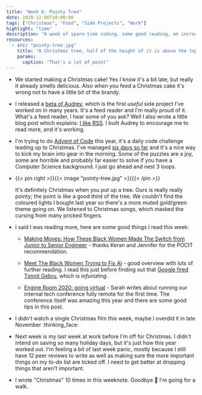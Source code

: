 ```yaml
---
title: "Week 6: Pointy Tree"
date: 2020-12-06T10:00:00
tags: ["Christmas", "Food", "Side Projects", "Work"]
highlight: "lime"
description: "A week of spare-time coding, some good reading, an increasingly boozy Christmas cake, and our exceptionally pointy tree"
resources:
  - src: "pointy-tree.jpg"
    title: "A Christmas tree, half of the height of it is above the topmost branches, it's very pointy"
    params:
      caption: "That's a lot of point"
---
```


  * We started making a Christmas cake! Yes I know it's a bit late, but really it already smells delicious. Also when you feed a Christmas cake it's wrong not to have a little bit of the brandy.

  * I released a [beta of Audrey](https://github.com/rowanmanning/audrey#readme), which is the first _useful_ side project I've worked on in many years. It's a feed reader and I'm really proud of it. What's a feed reader, I hear some of you ask? Well I also wrote a little blog post which explains: [I like RSS](/posts/i-like-rss/). I built Audrey to encourage me to read more, and it's working.

  * I'm trying to do [Advent of Code](https://adventofcode.com/2020) this year, it's a daily code challenge leading up to Christmas. I've managed [six days so far](https://github.com/rowanmanning/adventofcode-2020) and it's a nice way to kick my brain into gear in the morning. Some of the puzzles are a joy, some are horrible and probably far easier to solve if you have a Computer Science background. I just go ahead and nest 3 loops.

  * {{< pin right >}}{{< image "pointy-tree.jpg" >}}{{< /pin >}}
  
    It's definitely Christmas when you put up a tree. Ours is really really pointy; the point is like a good third of the tree. We couldn't find the coloured lights I bought last year so there's a more muted gold/green theme going on. We listened to Christmas songs, which masked the cursing from many pricked fingers.

  * I said I was reading more, here are some good things I read this week:
  
    * [Making Moves: How These Black Women Made The Switch from Junior to Senior Engineer](https://peopleofcolorintech.com/front/making-moves-how-these-black-woman-made-the-switch-from-junior-to-senior-engineer/) - thanks Keran and Jennifer for the POCIT recommendation.

    * [Meet The Black Women Trying to Fix AI](https://peopleofcolorintech.com/articles/meet-the-black-women-trying-to-fix-ai/) - good overview with lots of further reading. I read this just before finding out that [Google fired Timnit Gebru](https://www.theguardian.com/technology/2020/dec/04/timnit-gebru-google-ai-fired-diversity-ethics), which is _infuriating_.

    * [Engine Room 2020: going virtual](https://medium.com/ft-product-technology/engine-room-2020-going-virtual-7d4f77bc2969) - Sarah writes about running our internal tech conference fully remote for the first time. The conference itself was amazing this year and there are some good tips in this post.

  * I didn't watch a single Christmas film this week, maybe I overdid it in late November :thinking_face:

  * Next week is my last week at work before I'm off for Christmas. I didn't intend on saving so many holiday days, but it's just how this year worked out. I'm feeling a bit of last week panic, mostly because I still have 12 peer reviews to write as well as making sure the more important things on my to-do list are ticked off. I need to get better at dropping things that aren't important.

  * I wrote "Christmas" 10 times in this weeknote. Goodbye :wave: I'm going for a walk.
